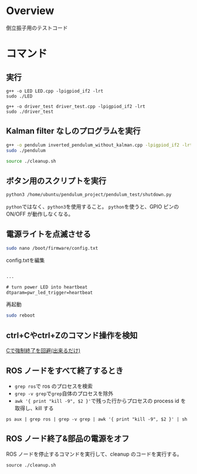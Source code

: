 # Overview

倒立振子用のテストコード

# コマンド

## 実行

```
g++ -o LED LED.cpp -lpigpiod_if2 -lrt
sudo ./LED
```

```
g++ -o driver_test driver_test.cpp -lpigpiod_if2 -lrt
sudo ./driver_test
```

## Kalman filter なしのプログラムを実行

```bash
g++ -o pendulum inverted_pendulum_without_kalman.cpp -lpigpiod_if2 -lrt -pthread
sudo ./pendulum

source ./cleanup.sh
```

## ボタン用のスクリプトを実行

```bash
python3 /home/ubuntu/pendulum_project/pendulum_test/shutdown.py
```

`python`ではなく、`python3`を使用すること。
`python`を使うと、GPIO ピンの ON/OFF が動作しなくなる。


## 電源ライトを点滅させる

```bash
sudo nano /boot/firmware/config.txt
```

config.txtを編集

```config.txt

...

# turn power LED into heartbeat
dtparam=pwr_led_trigger=heartbeat

```

再起動

```bash
sudo reboot
```


## ctrl+Cやctrl+Zのコマンド操作を検知

[Cで強制終了を回避(出来るだけ)](https://qiita.com/Ki4mTaria/items/838f81d3eecd5cc7d91e)


## ROS ノードをすべて終了するとき

- `grep ros`で ros のプロセスを検索
- `grep -v grep`で`grep`自体のプロセスを除外
- `awk '{ print "kill -9", $2 }'`で残った行からプロセスの process id を取得し、kill する

```
ps aux | grep ros | grep -v grep | awk '{ print "kill -9", $2 }' | sh
```

## ROS ノード終了&部品の電源をオフ

ROS ノードを停止するコマンドを実行して、cleanup のコードを実行する。

```
source ./cleanup.sh
```
